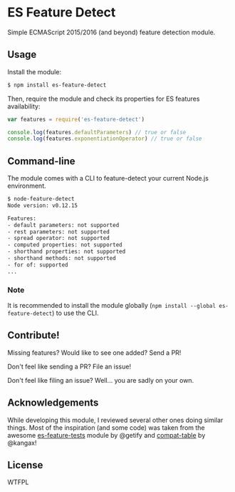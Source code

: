 # ES Feature Detect

Simple ECMAScript 2015/2016 (and beyond) feature detection module.

## Usage

Install the module:

```bash
$ npm install es-feature-detect
```

Then, require the module and check its properties for ES features availability:

```js
var features = require('es-feature-detect')

console.log(features.defaultParameters) // true or false
console.log(features.exponentiationOperator) // true or false
```

## Command-line

The module comes with a CLI to feature-detect your current Node.js environment.

```bash
$ node-feature-detect
Node version: v0.12.15

Features:
- default parameters: not supported
- rest parameters: not supported
- spread operator: not supported
- computed properties: not supported
- shorthand properties: not supported
- shorthand methods: not supported
- for of: supported
...
```

### Note

It is recommended to install the module globally (`npm install --global es-feature-detect`) to use the CLI.

## Contribute!

Missing features? Would like to see one added? Send a PR!

Don't feel like sending a PR? File an issue!

Don't feel like filing an issue? Well... you are sadly on your own.

## Acknowledgements

While developing this module, I reviewed several other ones doing similar things. Most of the inspiration (and some code) was taken from the awesome [es-feature-tests](https://github.com/getify/es-feature-tests) module by @getify and [compat-table](https://github.com/kangax/compat-table) by @kangax!

## License

WTFPL

